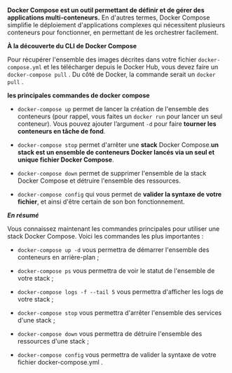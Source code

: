 **Docker Compose est un outil permettant de définir et de gérer des applications multi-conteneurs.** En d'autres termes, Docker Compose simplifie le déploiement d'applications complexes qui nécessitent plusieurs conteneurs pour fonctionner, en permettant de les orchestrer facilement.

**À la découverte du CLI de Docker Compose**

Pour récupérer l'ensemble des images décrites dans votre fichier ``docker-compose.yml`` et les télécharger depuis le Docker Hub, vous devez faire un ``docker-compose pull``  . Du côté de Docker, la commande serait un ``docker pull``  .

 **les principales commandes de docker compose**
 - ``docker-compose up`` permet de lancer la création de l'ensemble des conteneurs (pour rappel, vous faites un ``docker run`` pour lancer un seul conteneur). Vous pouvez ajouter l’argument ``-d`` pour faire **tourner les conteneurs en tâche de fond**.

 - ``docker-compose stop`` permet d'arrêter une **stack** Docker Compose.**un stack est un ensemble de conteneurs Docker lancés via un seul et unique fichier Docker Compose**.

 - ``docker-compose down`` permet de supprimer l'ensemble de la stack Docker Compose et détruire l'ensemble des ressources.

 - ``docker-compose config`` qui vous permet de **valider la syntaxe de votre fichier**, et ainsi d'être certain de son bon fonctionnement.

***En résumé***

Vous connaissez maintenant les commandes principales pour utiliser une stack Docker Compose. Voici les commandes les plus importantes :

- ``docker-compose up -d`` vous permettra de démarrer l'ensemble des conteneurs en arrière-plan ;

- ``docker-compose ps`` vous permettra de voir le statut de l'ensemble de votre stack ;

- ``docker-compose logs -f --tail 5`` vous permettra d'afficher les logs de votre stack ;

- ``docker-compose stop`` vous permettra d'arrêter l'ensemble des services d'une stack ;

- ``docker-compose down`` vous permettra de détruire l'ensemble des ressources d'une stack ;

- ``docker-compose config`` vous permettra de valider la syntaxe de votre fichier docker-compose.yml  .
